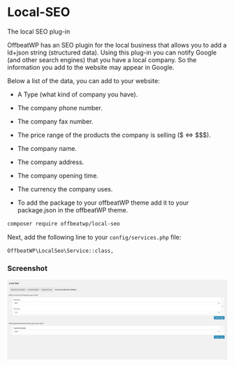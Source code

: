 # Local-SEO
The local SEO plug-in 

OffbeatWP has an SEO plugin for the local business that allows you to add a ld+json string (structured data). 
Using this plug-in you can notify Google (and other search engines) that you have a local company. So the information you add to the website may appear in Google.

Below a list of the data, you can add to your website:

- A Type (what kind of company you have).
- The company phone number.
- The company fax number.
- The price range of the products the company is selling ($  <=> $$$).
- The company name.
- The company address.
- The company opening time.
- The currency the company uses.



- To add the package to your offbeatWP theme add it to your package.json in the offbeatWP theme.

```bash
composer require offbeatwp/local-seo
```

Next, add the following line to your `config/services.php` file:

```
OffbeatWP\LocalSeo\Service::class,
```

### Screenshot

![Screehshot](Screenshot.png)
